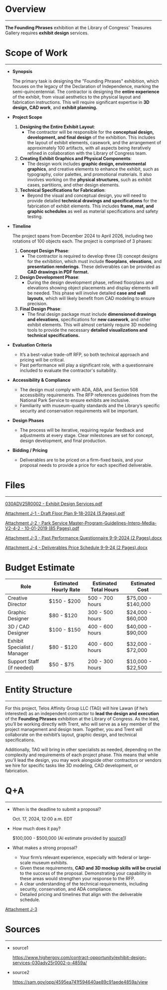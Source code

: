# Overview

---

**The Founding Phrases** exhibition at the Library of Congress' Treasures Gallery requires **exhibit design** services.

# Scope of Work

---

- **Synopsis**

    The primary task is designing the "Founding Phrases" exhibition, which focuses on the legacy of the Declaration of Independence, marking the semi-quincentennial. The contractor is designing the **entire experience** of the exhibit, from visual aesthetics to the physical layout and fabrication instructions. This will require significant expertise in **3D design, CAD work**, and **exhibit planning.**

- **Project Scope**
    1. **Designing the Entire Exhibit Layout**:
        - The contractor will be responsible for the **conceptual design, development, and final design** of the exhibition. This includes the layout of exhibit elements, casework, and the arrangement of approximately 100 artifacts, with all aspects being iteratively refined in collaboration with the Library of Congress team.
    2. **Creating Exhibit Graphics and Physical Components**:
        - The design work includes **graphic design, environmental graphics**, and creative elements to enhance the exhibit, such as typography, color palettes, and promotional materials. It also involves working on the **physical structures**, such as exhibit cases, partitions, and other design elements.
    3. **Technical Specifications for Fabrication**:
        - Beyond the visual and conceptual design, you will need to provide detailed **technical drawings and specifications** for the fabrication of exhibit elements. This includes **frame, mat, and graphic schedules** as well as material specifications and safety testing.
- **Timeline**

    The project spans from December 2024 to April 2026, including two rotations of 100 objects each. The project is comprised of 3 phases:

    1. **Concept Design Phase**:
        - The contractor is required to develop three (3) concept designs for the exhibition, which must include **floorplans**, **elevations**, and **presentation renderings**. These deliverables can be provided as **CAD drawings in PDF format.**
    2. **Design Development Phase**:
        - During the design development phase, refined floorplans and elevations showing object placements and display elements will be needed. This phase will involve detailed **case and wall layouts**, which will likely benefit from CAD modeling to ensure precision.
    3. **Final Design Phase**:
        - The final design package must include **dimensioned drawings and elevations**, specifications for **new casework**, and other exhibit elements. This will almost certainly require 3D modeling tools to provide the necessary **detailed visualizations and technical specifications.**
- **Evaluation Criteria**
    - It’s a best-value trade-off RFP, so both technical approach and pricing will be critical.
    - Past performance will play a significant role, with a questionnaire included to evaluate the contractor's suitability.
- **Accessibility & Compliance**
    - The design must comply with ADA, ABA, and Section 508 accessibility requirements. The RFP references guidelines from the National Park Service to ensure exhibits are inclusive.
    - Familiarity with museum-quality standards and the Library’s specific security and conservation requirements will be important.
- **Design Phases**
    - The process will be iterative, requiring regular feedback and adjustments at every stage. Clear milestones are set for concept, design development, and final production.
- **Bidding / Pricing**
    - Deliverables are to be priced on a firm-fixed basis, and your proposal needs to provide a price for each specified deliverable.

# Files

---

[030ADV25R0002 - Exhibit Design Services.pdf](https://prod-files-secure.s3.us-west-2.amazonaws.com/fe6a114a-bb6a-43ce-a840-9b70e061ec42/0b5ee957-027b-4bf0-a7d7-006b53054737/030ADV25R0002_-_Exhibit_Design_Services.pdf)

[Attachment J-1 -  Draft Floor Plan 9-18-2024 (5 Pages).pdf](https://prod-files-secure.s3.us-west-2.amazonaws.com/fe6a114a-bb6a-43ce-a840-9b70e061ec42/124f6ac7-9e36-4668-b032-cf1ae528f531/Attachment_J-1_-__Draft_Floor_Plan_9-18-2024_(5_Pages).pdf)

[Attachment J-2 - Park Service Master-Program-Guidelines-Interp-Media-V2-4-2 - 10-01-2019 (85 Pages).pdf](https://prod-files-secure.s3.us-west-2.amazonaws.com/fe6a114a-bb6a-43ce-a840-9b70e061ec42/ccc81f3e-1ec0-40bf-b160-96d526216e26/Attachment_J-2_-_Park_Service_Master-Program-Guidelines-Interp-Media-V2-4-2_-_10-01-2019_(85_Pages).pdf)

[Attachment J-3 - Past Performance Questionnaire 9-9-2024 (2 Pages).docx](https://prod-files-secure.s3.us-west-2.amazonaws.com/fe6a114a-bb6a-43ce-a840-9b70e061ec42/5d491e5d-7363-4a2a-8b00-95fbeb5fe632/Attachment_J-3_-_Past_Performance_Questionnaire_9-9-2024_(2_Pages).docx)

[Attachment J-4 - Deliverables Price Schedule 9-9-24 (2 Pages).docx](https://prod-files-secure.s3.us-west-2.amazonaws.com/fe6a114a-bb6a-43ce-a840-9b70e061ec42/3f707693-2aa8-4884-a1fa-ca57318c9d3b/Attachment_J-4_-_Deliverables_Price_Schedule_9-9-24_(2_Pages).docx)

# Budget Estimate

| Role | Estimated Hourly Rate | Estimated Total Hours | Estimated Cost |
| --- | --- | --- | --- |
| Creative Director | $150 - $200 | 500 - 700 hours | $75,000 - $140,000 |
| Graphic Designer | $80 - $120 | 300 - 500 hours | $24,000 - $60,000 |
| 3D / CAD Designer | $100 - $150 | 400 - 600 hours | $40,000 - $90,000 |
| Exhibit Specialist / Manager | $80 - $120 | 400 - 600 hours | $32,000 - $72,000 |
| Support Staff (if needed) | $50 - $75 | 200 - 300 hours | $10,000 - $22,500 |

# Entity Structure

---

For this project, Telos Affinity Group LLC (TAG) will hire Lawan (if he’s interested) as an independent contractor to **lead the design and execution** of the **Founding Phrases** exhibition at the Library of Congress. As the lead, you’ll be working directly with Trent, who will serve as a key member of the project management and design team. Together, you and Trent will collaborate on the exhibit’s layout, graphic design, and technical specifications.

Additionally, TAG will bring in other specialists as needed, depending on the complexity and requirements of each project phase. This means that while you'll lead the design, you may work alongside other contractors or vendors we hire for specific tasks like 3D modeling, CAD development, or fabrication.

# Q+A

---

- When is the deadline to submit a proposal?

    Oct. 17, 2024, 12:00 a.m. EDT

- How much does it pay?

    $100,000 - $500,000 (AI estimate provided by [source1](https://www.highergov.com/contract-opportunity/exhibit-design-services-030adv25r0002-o-4859a/))

- What makes a strong proposal?
    - Your firm’s relevant experience, especially with federal or large-scale museum exhibits.
    - Given these requirements, **CAD and 3D mockup skills will be crucial** to the success of the proposal. Demonstrating your capability in these areas would strengthen your response to the RFP.
    - A clear understanding of the technical requirements, including security, conservation, and ADA compliance.
    - Detailed pricing and timelines that align with the deliverable schedule.

[Attachment J-3](https://www.notion.so/Attachment-J-3-11265995c8be80b0a168c917f44a00fc?pvs=21)

# Sources

---

- source1

    https://www.highergov.com/contract-opportunity/exhibit-design-services-030adv25r0002-o-4859a/

- source2

    https://sam.gov/opp/4595ea741f594640ae89c91aede4859a/view
